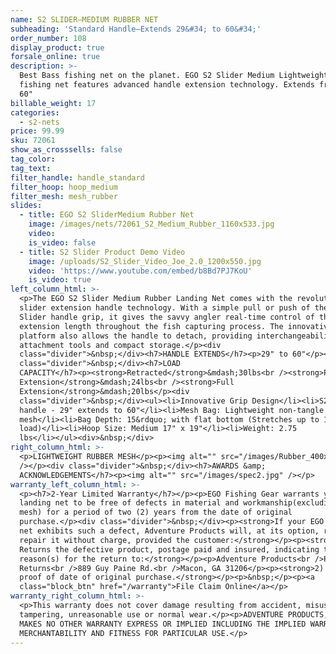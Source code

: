 ```yaml
---
name: S2 SLIDER—MEDIUM RUBBER NET
subheading: 'Standard Handle—Extends 29&#34; to 60&#34;'
order_number: 108
display_product: true
forsale_online: true
description: >-
  Best Bass fishing net on the planet. EGO S2 Slider Medium Lightweight Rubber
  fishing net features advanced handle extension technology. Extends from 29" to
  60"
billable_weight: 17
categories:
  - s2-nets
price: 99.99
sku: 72061
show_as_crosssells: false
tag_color:
tag_text:
filter_handle: handle_standard
filter_hoop: hoop_medium
filter_mesh: mesh_rubber
slides:
  - title: EGO S2 SliderMedium Rubber Net
    image: /images/nets/72061_S2_Medium_Rubber_1160x533.jpg
    video:
    is_video: false
  - title: S2 Slider Product Demo Video
    image: /uploads/S2_Slider_Video_Joe_2.0_1200x550.jpg
    video: 'https://www.youtube.com/embed/b8Bd7PJ7KoU'
    is_video: true
left_column_html: >-
  <p>The EGO S2 Slider Medium Rubber Landing Net comes with the revolutionary S2
  slider extension handle technology. With a simple pull or push of the S2
  Slider handle grip, it gives the savvy angler real-time control of the handle
  extension length throughout the fish capturing process. The innovative modular
  platform also allows the handle to detach, providing interchangeability of
  attachment tools and compact storage.</p><div
  class="divider">&nbsp;</div><h7>HANDLE EXTENDS</h7><p>29" to 60"</p><div
  class="divider">&nbsp;</div><h7>LOAD
  CAPACITY</h7><p><strong>Retracted</strong>&mdash;30lbs<br /><strong>Partial
  Extension</strong>&mdash;24lbs<br /><strong>Full
  Extension</strong>&mdash;20lbs</p><div
  class="divider">&nbsp;</div><ul><li>Innovative Grip Design</li><li>S2 Slider
  handle - 29" extends to 60"</li><li>Mesh Bag: Lightweight non-tangle rubber
  mesh</li><li>Bag Depth: 15&rdquo; with flat bottom (Stretches up to 1.5X with
  load)</li><li>Hoop Size: Medium 17" x 19"</li><li>Weight: 2.75
  lbs</li></ul><div>&nbsp;</div>
right_column_html: >-
  <p>LIGHTWEIGHT RUBBER MESH</p><p><img alt="" src="/images/Rubber_400x150.jpg"
  /></p><div class="divider">&nbsp;</div><h7>AWARDS &amp;
  ACKNOWLEDGEMENTS</h7><p><img alt="" src="/images/spec2.jpg" /></p>
warranty_left_column_html: >-
  <p><h7>2-Year Limited Warranty</h7></p><p>EGO Fishing Gear warrants your EGO
  landing net to be free of defects in material and workmanship(excluding net
  mesh) for a period of two (2) years from the date of original
  purchase.</p><div class="divider">&nbsp;</div><p><strong>If your EGO fishing
  net exhibits such a defect, Adventure Products will, at its option, replace or
  repair it without charge, provided the customer:</strong></p><p><strong>1)
  Returns the defective product, postage paid and insured, indicating the
  reason(s) for the return to:</strong></p><p>Adventure Products<br />Product
  Returns<br />889 Guy Paine Rd.<br />Macon, GA 31206</p><p><strong>2) Submits
  proof of date of original purchase.</strong></p><p>&nbsp;</p><p><a
  class="block_btn" href="/warranty">File Claim Online</a></p>
warranty_right_column_html: >-
  <p>This warranty does not cover damage resulting from accident, misuse, abuse,
  tampering, unreasonable use or normal wear.</p><p>ADVENTURE PRODUCTS, INC.
  MAKES NO OTHER WARRANTY EXPRESS OR IMPLIED INCLUDING THE IMPLIED WARRANTIES OF
  MERCHANTABILITY AND FITNESS FOR PARTICULAR USE.</p>
---
```


